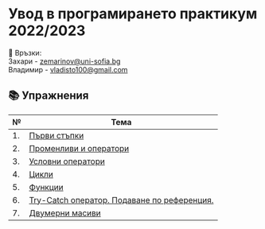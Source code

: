 # Увод в програмирането практикум 2022/2023

:love_letter: Връзки:<br>
Захари - zemarinov@uni-sofia.bg <br>
Владимир - vladisto100@gmail.com


## :books: Упражнения
| № | Тема |
| --- | --- |
| 1. | [Първи стъпки](https://github.com/vladi2703/programming-introduction-fmi/tree/main/01-introductional-steps) |
| 2. | [Променливи и оператори](https://github.com/vladi2703/programming-introduction-fmi/tree/main/02-variables-and-operators) |
| 3. | [Условни оператори](https://github.com/vladi2703/programming-introduction-fmi/tree/main/03-conditional-operators) |
| 4. | [Цикли](https://github.com/vladi2703/programming-introduction-fmi/tree/main/04-loops) |
| 5. | [Функции](https://github.com/vladi2703/programming-introduction-fmi/tree/main/05-arrays) |
| 6. | [Try-Catch оператор. Подаване по референция.](https://github.com/vladi2703/programming-introduction-fmi/tree/main/06-functions) |
| 7. | [Двумерни масиви](https://github.com/vladi2703/programming-introduction-fmi/tree/main/07-try-catch%2C%20functions%2C%20arrays%20and%20references) |